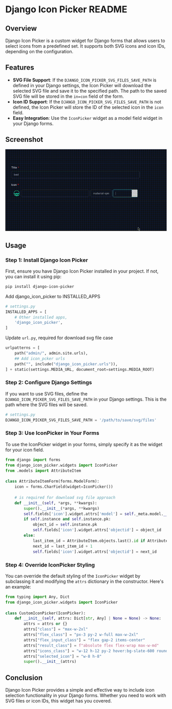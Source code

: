 # Django Icon Picker README

## Overview

Django Icon Picker is a custom widget for Django forms that allows users to select icons from a predefined set. It supports both SVG icons and icon IDs, depending on the configuration.

## Features

- **SVG File Support**: If the `DJANGO_ICON_PICKER_SVG_FILES_SAVE_PATH` is defined in your Django settings, the Icon Picker will download the selected SVG file and save it to the specified path. The path to the saved SVG file will be stored in the `in=con` field of the form.
- **Icon ID Support**: If the `DJANGO_ICON_PICKER_SVG_FILES_SAVE_PATH` is not defined, the Icon Picker will store the ID of the selected icon in the `icon` field.
- **Easy Integration**: Use the `IconPicker` widget as a model field widget in your Django forms.

## Screenshot

![](icon_picker.gif)


## Usage

### Step 1: Install Django Icon Picker

First, ensure you have Django Icon Picker installed in your project. If not, you can install it using pip:

```bash
pip install django-icon-picker
```

Add django_icon_picker to INSTALLED_APPS

```python
# settings.py
INSTALLED_APPS = [
    # Other installed apps,
    'django_icon_picker',
]
```

Update `url.py`, required for download svg file case

```python
urlpatterns = [
    path("admin/", admin.site.urls),
    ## Add icon_pcker urls
    path("", include("django_icon_picker.urls")),
] + static(settings.MEDIA_URL, document_root=settings.MEDIA_ROOT)
```

### Step 2: Configure Django Settings

If you want to use SVG files, define the `DJANGO_ICON_PICKER_SVG_FILES_SAVE_PATH` in your Django settings. This is the path where the SVG files will be saved.

```python
# settings.py
DJANGO_ICON_PICKER_SVG_FILES_SAVE_PATH = '/path/to/save/svg/files'
```

### Step 3: Use IconPicker in Your Forms

To use the IconPicker widget in your forms, simply specify it as the widget for your icon field.

```python
from django import forms
from django_icon_picker.widgets import IconPicker
from .models import AttributeItem

class AttributeItemForm(forms.ModelForm):
    icon = forms.CharField(widget=IconPicker())

    # is required for download svg file approach
    def __init__(self, *args, **kwargs):
        super().__init__(*args, **kwargs)
        self.fields['icon'].widget.attrs['model'] = self._meta.model.__name__
        if self.instance and self.instance.pk:
            object_id = self.instance.pk
            self.fields['icon'].widget.attrs['objectid'] = object_id
        else:
            last_item_id = AttributeItem.objects.last().id if AttributeItem.objects.exists() else 1
            next_id = last_item_id + 1
            self.fields['icon'].widget.attrs['objectid'] = next_id
```

### Step 4: Override IconPicker Styling

You can override the default styling of the `IconPicker` widget by subclassing it and modifying the `attrs` dictionary in the constructor. Here's an example:

```python
from typing import Any, Dict
from django_icon_picker.widgets import IconPicker

class CustomIconPicker(IconPicker):
    def __init__(self, attrs: Dict[str, Any] | None = None) -> None:
        attrs = attrs or {}
        attrs["class"] = "max-w-2xl"
        attrs["flex_class"] = "px-3 py-2 w-full max-w-2xl"
        attrs["flex_input_class"] = "flex gap-2 items-center"
        attrs["result_class"] = f"absolute flex flex-wrap max-w-md"
        attrs["icons_class"] = "w-12 h-12 py-2 hover:bg-slate-600 rounded-md"
        attrs["selected_icon"] = "w-8 h-8"
        super().__init__(attrs)
```

## Conclusion

Django Icon Picker provides a simple and effective way to include icon selection functionality in your Django forms. Whether you need to work with SVG files or icon IDs, this widget has you covered.
